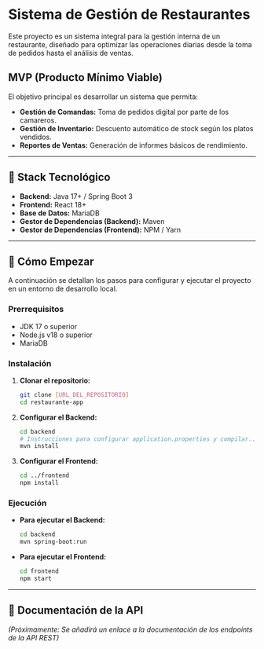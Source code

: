 # Sistema de Gestión de Restaurantes

Este proyecto es un sistema integral para la gestión interna de un restaurante, diseñado para optimizar las operaciones diarias desde la toma de pedidos hasta el análisis de ventas.

## MVP (Producto Mínimo Viable)
El objetivo principal es desarrollar un sistema que permita:
- **Gestión de Comandas:** Toma de pedidos digital por parte de los camareros.
- **Gestión de Inventario:** Descuento automático de stock según los platos vendidos.
- **Reportes de Ventas:** Generación de informes básicos de rendimiento.

---

## 🚀 Stack Tecnológico

* **Backend:** Java 17+ / Spring Boot 3
* **Frontend:** React 18+
* **Base de Datos:** MariaDB
* **Gestor de Dependencias (Backend):** Maven
* **Gestor de Dependencias (Frontend):** NPM / Yarn

---

## 🏁 Cómo Empezar

A continuación se detallan los pasos para configurar y ejecutar el proyecto en un entorno de desarrollo local.

### Prerrequisitos
- JDK 17 o superior
- Node.js v18 o superior
- MariaDB

### Instalación

1.  **Clonar el repositorio:**
    ```sh
    git clone [URL_DEL_REPOSITORIO]
    cd restaurante-app
    ```

2.  **Configurar el Backend:**
    ```sh
    cd backend
    # Instrucciones para configurar application.properties y compilar...
    mvn install
    ```

3.  **Configurar el Frontend:**
    ```sh
    cd ../frontend
    npm install
    ```

### Ejecución

-   **Para ejecutar el Backend:**
    ```sh
    cd backend
    mvn spring-boot:run
    ```
-   **Para ejecutar el Frontend:**
    ```sh
    cd frontend
    npm start
    ```

---

## 📖 Documentación de la API
_(Próximamente: Se añadirá un enlace a la documentación de los endpoints de la API REST)_